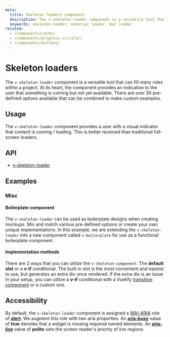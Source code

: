 ```yaml
---
meta:
  title: Skeleton loaders component
  description: The v-skeleton-loader component is a versatile tool that can fill many roles within a project. At its heart, the component provides an indication to the user that something is coming but not yet available.
  keywords: skeleton-loader, material loader, bar loader
related:
  - /components/cards/
  - /components/progress-circular/
  - /components/buttons/
---
```


# Skeleton loaders

The `v-skeleton-loader` component is a versatile tool that can fill many roles within a project.  At its heart, the component provides an indication to the user that something is coming but not yet available. There are over 30 pre-defined options available that can be combined to make custom examples.

<entry-ad />

## Usage

The `v-skeleton-loader` component provides a user with a visual indicator that content is coming / loading. This is better received than traditional full-screen loaders.

<example file="v-skeleton-loader/usage" />

## API

- [v-skeleton-loader](/api/v-skeleton-loader)

## Examples

### Misc

#### Boilerplate component

The `v-skeleton-loader` can be used as boilerplate designs when creating mockups. Mix and match various pre-defined options or create your own unique implementations. In this example, we are extending the `v-skeleton-loader` into a new component called `v-boilerplate` for use as a functional boilerplate component.

<example file="v-skeleton-loader/misc-boilerplate" />

#### Implementation methods

There are 2 ways that you can utilize the `v-skeleton-component`. The **default slot** or a **v-if** conditional. The built in slot is the most convenient and easiest to use, but generates an extra div once rendered. If the extra div is an issue in your setup, you can utilize a **v-if** conditional with a Vuetify [transition component](/styles/transitions) or a custom one.

<example file="v-skeleton-loader/misc-implementation" />

## Accessibility

By default, the `v-skeleton-loader` component is assigned a [WAI-ARIA](https://www.w3.org/WAI/standards-guidelines/aria/) role of [**alert**](https://www.w3.org/TR/wai-aria/#alert). We augment this role with two aria properties. An [**aria-busy**](https://www.w3.org/TR/wai-aria-1.0/states_and_properties#aria-busy) value of **true** denotes that a widget is missing required owned elements. An [**aria-live**](https://www.w3.org/TR/wai-aria-1.1/#aria-live) value of **polite** sets the screen reader's priority of live regions.

<backmatter />
